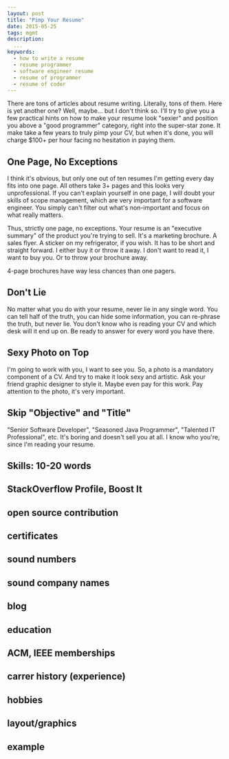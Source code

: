 ```yaml
---
layout: post
title: "Pimp Your Resume"
date: 2015-05-25
tags: mgmt
description:
  ...
keywords:
  - how to write a resume
  - resume programmer
  - software engineer resume
  - resume of programmer
  - resume of coder
---
```


There are tons of articles about resume writing. Literally, tons of them.
Here is yet another one? Well, maybe... but I don't think so. I'll try to
give you a few practical hints on how to make your resume look
"sexier" and position you above a "good programmer" category, right into
the super-star zone. It make take a few years to truly pimp your CV, but
when it's done, you will charge $100+ per hour facing no hesitation
in paying them.

<!--more-->

## One Page, No Exceptions

I think it's obvious, but only one out of ten resumes I'm getting
every day fits into one page. All others take 3+ pages and this looks
very unprofessional. If you can't explain yourself in one page, I will doubt
your skills of scope management, which are very important for a software engineer.
You simply can't filter out what's non-important and focus
on what really matters.

Thus, strictly one page, no exceptions. Your resume is an "executive summary"
of the product you're trying to sell. It's a marketing brochure. A sales
flyer. A sticker on my refrigerator, if you wish. It has to be short
and straight forward. I either buy it or throw it away. I don't want to read it,
I want to buy you. Or to throw your brochure away.

4-page brochures have way less chances than one pagers.

## Don't Lie

No matter what you do with your resume, never lie in any single word. You
can tell half of the truth, you can hide some information, you can re-phrase
the truth, but never lie. You don't know who is reading your CV and which
desk will it end up on. Be ready to answer for every word you have there.

## Sexy Photo on Top

I'm going to work with you, I want to see you. So, a photo is a mandatory
component of a CV. And try to make it look sexy and artistic. Ask your
friend graphic designer to style it. Maybe even pay for this work.
Pay attention to the photo, it's very important.

## Skip "Objective" and "Title"

"Senior Software Developer", "Seasoned Java Programmer",
"Talented IT Professional", etc. It's boring and doesn't sell you at all.
I know who you're, since I'm reading your resume.

## Skills: 10-20 words



## StackOverflow Profile, Boost It



## open source contribution

## certificates

## sound numbers

## sound company names

## blog

## education

## ACM, IEEE memberships

## carrer history (experience)

## hobbies

## layout/graphics

## example
